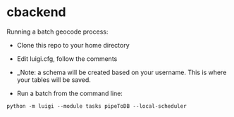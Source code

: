 # cbackend

Running a batch geocode process:

* Clone this repo to your home directory

* Edit luigi.cfg, follow the comments
 * _Note: a schema will be created based on your username. This is where your tables will be saved.
 
* Run a batch from the command line:
```
python -m luigi --module tasks pipeToDB --local-scheduler
```



